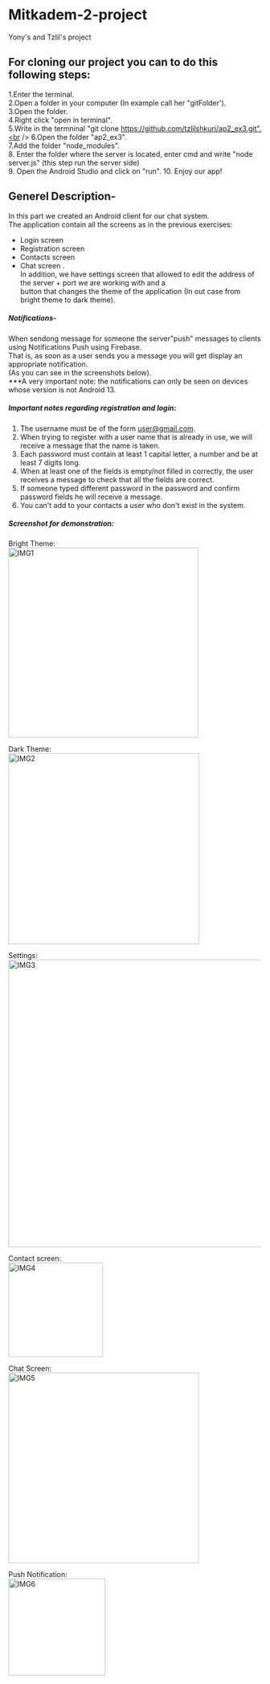 # Mitkadem-2-project
Yony's and Tzlil's project

## For cloning our project you can to do this following steps:<br />
1.Enter the terminal.<br />
2.Open a folder in your computer (In example call her "gitFolder').<br />
3.Open the folder.<br />
4.Right click "open in terminal".<br />
5.Write in the termninal "git clone https://github.com/tzlilshkuri/ap2_ex3.git".<br />
6.Open the folder "ap2_ex3".<br />
7.Add the folder "node_modules".<br />
8. Enter the folder where the server is located, enter cmd and write "node server.js" (this step run the server side) <br />
9. Open the Android Studio and click on "run".
10. Enjoy our app!

##  Generel Description-
In this part we created an Android client for our chat system. <br />
The application contain all the screens as in the previous exercises: <br />
- Login screen  <br />
- Registration screen  <br />
- Contacts screen  <br />
- Chat screen .<br />
In addition, we have settings screen that allowed to edit the address of the server + port we are working with and a <br />
button that changes the theme of the application (In out case from bright theme to dark theme). <br />

##### Notifications- <br />
When sendong message for someone the server"push" messages to clients using Notifications Push using Firebase. <br />
That is, as soon as a user sends you a message you will get display an appropriate notification.<br />
(As you can see in the screenshots below).<br />
***A very important note: the notifications can only be seen on devices whose version is not Android 13. <br />

##### Important notes regarding registration and login:
1. The username must be of the form user@gmail.com. <br />
2. When trying to register with a user name that is already in use, we will receive a message that the name is taken. <br />
3. Each password must contain at least 1 capital letter, a number and be at least 7 digits long. <br />
4. When at least one of the fields is empty/not filled in correctly, the user receives a message to check that all the fields are correct. <br />
5. If someone typed different password in the password and confirm password fields he will receive a message.<br />
6. You can't add to your contacts a user who don't exist in the system. <br />


##### Screenshot for demonstration: <br />
Bright Theme: <br />
<img width="378" alt="IMG1" src="https://github.com/user-attachments/assets/4332b230-b090-496b-8db2-0a1e14b9d01b" />
 <br />


Dark Theme: <br />
<img width="380" alt="IMG2" src="https://github.com/user-attachments/assets/13ecb513-5eef-461b-a290-5eb9fb5f6725" />
 <br />


Settings: <br />
<img width="572" alt="IMG3" src="https://github.com/user-attachments/assets/d6c42f21-bb8c-4a48-9cdd-9e4a1a317f54" />
 <br />

Contact screen: <br />
<img width="188" alt="IMG4" src="https://github.com/user-attachments/assets/2466afbc-c4a8-4414-92ce-48aeca649cb4" />
 <br />

Chat Screen: <br />
<img width="379" alt="IMG5" src="https://github.com/user-attachments/assets/2e539912-ecf5-4c86-be3a-3fe75b071626" />
 <br />


Push Notification: <br />
<img width="193" alt="IMG6" src="https://github.com/user-attachments/assets/7339a66b-bc01-4adc-b6aa-8088058f9ec0" />
 <br />
